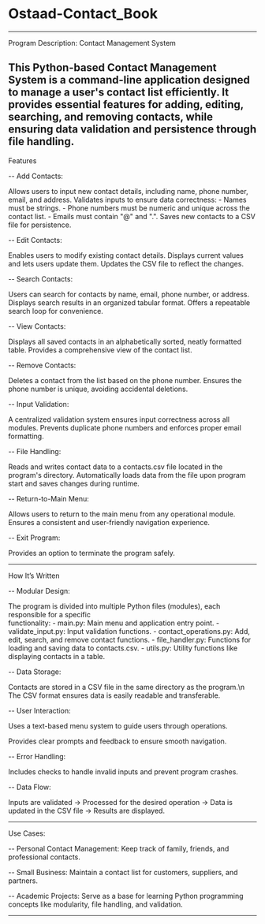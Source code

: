 # Ostaad-Contact_Book
------------------------------------------------------------------------------------------------
   Program Description: Contact Management System
   
   This Python-based Contact Management System is a command-line application 
   designed to manage a user's contact list efficiently. It provides essential 
   features for adding, editing, searching, and removing contacts, while ensuring 
   data validation and persistence through file handling.
------------------------------------------------------------------------------------------------   
Features

-- Add Contacts:

   Allows users to input new contact details, including name, phone number, email, and address.
   Validates inputs to ensure data correctness:
      - Names must be strings.
      - Phone numbers must be numeric and unique across the contact list.
      - Emails must contain "@" and ".".
   Saves new contacts to a CSV file for persistence.

-- Edit Contacts:

   Enables users to modify existing contact details.
   Displays current values and lets users update them.
   Updates the CSV file to reflect the changes.

-- Search Contacts:

   Users can search for contacts by name, email, phone number, or address.
   Displays search results in an organized tabular format.
   Offers a repeatable search loop for convenience.

-- View Contacts:

   Displays all saved contacts in an alphabetically sorted, neatly formatted table.
   Provides a comprehensive view of the contact list.

-- Remove Contacts:

   Deletes a contact from the list based on the phone number.
   Ensures the phone number is unique, avoiding accidental deletions.

-- Input Validation:

   A centralized validation system ensures input correctness across all modules.
   Prevents duplicate phone numbers and enforces proper email formatting.

-- File Handling:

   Reads and writes contact data to a contacts.csv file located in the program's directory.
   Automatically loads data from the file upon program start and saves changes during runtime.

-- Return-to-Main Menu:

   Allows users to return to the main menu from any operational module.
   Ensures a consistent and user-friendly navigation experience.

-- Exit Program:

   Provides an option to terminate the program safely.

------------------------------------------------------------------------------------------------

How It’s Written

-- Modular Design:

   The program is divided into multiple Python files (modules), each responsible for a specific   
   functionality:
      - main.py: Main menu and application entry point.
      - validate_input.py: Input validation functions.
      - contact_operations.py: Add, edit, search, and remove contact functions.
      - file_handler.py: Functions for loading and saving data to contacts.csv.
      - utils.py: Utility functions like displaying contacts in a table.

-- Data Storage:

   Contacts are stored in a CSV file in the same directory as the program.\n
   The CSV format ensures data is easily readable and transferable.

-- User Interaction:

   Uses a text-based menu system to guide users through operations.
   
   Provides clear prompts and feedback to ensure smooth navigation.

-- Error Handling:

   Includes checks to handle invalid inputs and prevent program crashes.

-- Data Flow:

   Inputs are validated → Processed for the desired operation → Data is updated 
   in the CSV file → Results are displayed.

------------------------------------------------------------------------------------------------

Use Cases:

-- Personal Contact Management: Keep track of family, friends, and professional contacts.

-- Small Business: Maintain a contact list for customers, suppliers, and partners.

-- Academic Projects: Serve as a base for learning Python programming concepts like modularity,       file handling, and validation.

------------------------------------------------------------------------------------------------
